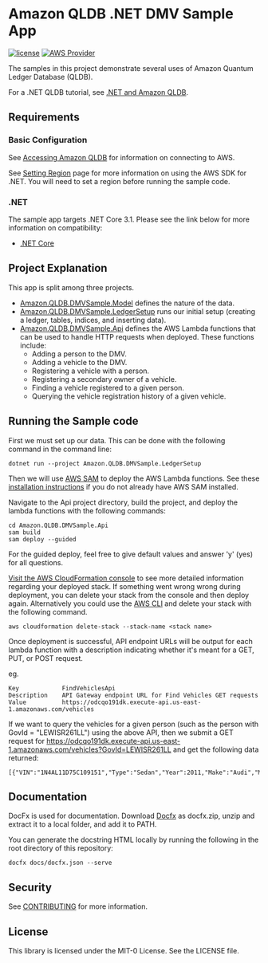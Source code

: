 # Amazon QLDB .NET DMV Sample App

[![license](https://img.shields.io/badge/license-MIT-green)](https://github.com/aws-samples/amazon-qldb-dmv-sample-dotnet/blob/master/LICENSE)
[![AWS Provider](https://img.shields.io/badge/provider-AWS-orange?logo=amazon-aws&color=ff9900)](https://aws.amazon.com/qldb/)

The samples in this project demonstrate several uses of Amazon Quantum Ledger Database (QLDB).

For a .NET QLDB tutorial, see [.NET and Amazon QLDB](https://docs.aws.amazon.com/qldb/latest/developerguide/getting-started.dotnet.html).

## Requirements

### Basic Configuration

See [Accessing Amazon QLDB](https://docs.aws.amazon.com/qldb/latest/developerguide/accessing.html) for information on connecting to AWS.

See [Setting Region](https://docs.aws.amazon.com/sdk-for-net/latest/developer-guide/net-dg-region-selection.html) page for more information on using the AWS SDK for .NET. You will need to set a region before running the sample code.

### .NET

The sample app targets .NET Core 3.1. Please see the link below for more information on compatibility:

* [.NET Core](https://dotnet.microsoft.com/download/dotnet-core)

## Project Explanation

This app is split among three projects. 
* [Amazon.QLDB.DMVSample.Model](https://github.com/aws-samples/amazon-qldb-dmv-sample-dotnet/tree/master/Amazon.QLDB.DMVSample.Model) defines the nature of the data.
* [Amazon.QLDB.DMVSample.LedgerSetup](https://github.com/aws-samples/amazon-qldb-dmv-sample-dotnet/tree/master/Amazon.QLDB.DMVSample.LedgerSetup) runs our initial setup (creating a ledger, tables, indices, and inserting data).
* [Amazon.QLDB.DMVSample.Api](https://github.com/aws-samples/amazon-qldb-dmv-sample-dotnet/tree/master/Amazon.QLDB.DMVSample.Api) defines the AWS Lambda functions that can be used to handle HTTP requests when deployed.
    These functions include:
    * Adding a person to the DMV.
    * Adding a vehicle to the DMV.
    * Registering a vehicle with a person.
    * Registering a secondary owner of a vehicle.
    * Finding a vehicle registered to a given person.
    * Querying the vehicle registration history of a given vehicle.

## Running the Sample code

First we must set up our data. This can be done with the following command in the command line:

```
dotnet run --project Amazon.QLDB.DMVSample.LedgerSetup
```

Then we will use [AWS SAM](https://docs.aws.amazon.com/serverless-application-model/latest/developerguide/what-is-sam.html) to deploy the AWS Lambda functions. See these [installation instructions](https://docs.aws.amazon.com/serverless-application-model/latest/developerguide/serverless-sam-cli-install.html) if you do not already have AWS SAM installed.

Navigate to the Api project directory, build the project, and deploy the lambda functions with the following commands:

```
cd Amazon.QLDB.DMVSample.Api
sam build
sam deploy --guided
```

For the guided deploy, feel free to give default values and answer 'y' (yes) for all questions.

[Visit the AWS CloudFormation console](https://console.aws.amazon.com/cloudformation) to see more detailed information regarding your deployed stack. If something went wrong wrong during deployment, you can delete your stack from the console and then deploy again. Alternatively you could use the [AWS CLI](https://aws.amazon.com/cli/) and delete your stack with the following command.

```
aws cloudformation delete-stack --stack-name <stack name>
```

Once deployment is successful, API endpoint URLs will be output for each lambda function with a description indicating whether it's meant for a GET, PUT, or POST request.

eg.
```
Key            FindVehiclesApi
Description    API Gateway endpoint URL for Find Vehicles GET requests
Value          https://odcqo191dk.execute-api.us-east-1.amazonaws.com/vehicles
```

If we want to query the vehicles for a given person (such as the person with GovId = "LEWISR261LL") using the above API, then we submit a GET request for https://odcqo191dk.execute-api.us-east-1.amazonaws.com/vehicles?GovId=LEWISR261LL and get the following data returned:

```
[{"VIN":"1N4AL11D75C109151","Type":"Sedan","Year":2011,"Make":"Audi","Model":"A5","Color":"Silver"}]
```

## Documentation 

DocFx is used for documentation. Download [Docfx](https://github.com/dotnet/docfx/releases) as docfx.zip, unzip and extract it to a local folder, and add it to PATH.

You can generate the docstring HTML locally by running the following in the root directory of this repository:

```docfx docs/docfx.json --serve```

## Security

See [CONTRIBUTING](CONTRIBUTING.md#security-issue-notifications) for more information.

## License

This library is licensed under the MIT-0 License. See the LICENSE file.

